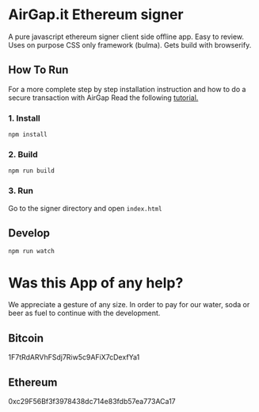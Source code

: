 # AirGap.it Ethereum signer

A pure javascript ethereum signer client side offline app. Easy to review. Uses on purpose CSS only framework (bulma). Gets build with browserify.

## How To Run

For a more complete step by step installation instruction and how to do a secure transaction with AirGap Read the following [tutorial.](https://airgap.it/how-to-create-a-complete-transaction-with-airgap-tutorial/)

### 1. Install
`npm install`

### 2. Build
`npm run build`

### 3. Run
Go to the signer directory and open `index.html`

## Develop
`npm run watch`

# Was this App of any help?

We appreciate a gesture of any size. In order to pay for our water, soda or beer as fuel to continue with the development.

## Bitcoin

1F7tRdARVhFSdj7Riw5c9AFiX7cDexfYa1

## Ethereum

0xc29F56Bf3f3978438dc714e83fdb57ea773ACa17
